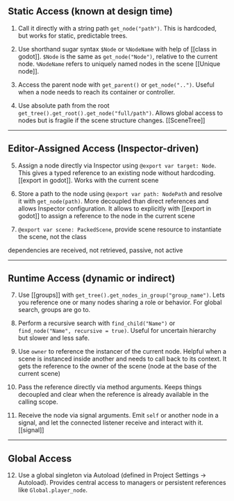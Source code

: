 
## Static Access (known at design time)

1. Call it directly with a string path `get_node("path")`. This is hardcoded, but works for static, predictable trees.

2. Use shorthand sugar syntax `$Node` or `%NodeName` with help of [[class in godot]]. `$Node` is the same as `get_node("Node")`, relative to the current node. `%NodeName` refers to uniquely named nodes in the scene [[Unique node]].

3. Access the parent node with `get_parent()` or `get_node("..")`. Useful when a node needs to reach its container or controller.

4. Use absolute path from the root `get_tree().get_root().get_node("full/path")`. Allows global access to nodes but is fragile if the scene structure changes. [[SceneTree]]

---

## Editor-Assigned Access (Inspector-driven)

5. Assign a node directly via Inspector using `@export var target: Node`. This gives a typed reference to an existing node without hardcoding. [[export in godot]]. Works with the current scene

6. Store a path to the node using `@export var path: NodePath` and resolve it with `get_node(path)`. More decoupled than direct references and allows Inspector configuration. It allows to explicitly with [[export in godot]] to assign a reference to the node in the current scene
7. `@export var scene: PackedScene`, provide scene resource to instantiate the scene, not the class

dependencies are received, not retrieved, passive, not active

---

## Runtime Access (dynamic or indirect)

7. Use [[groups]] with `get_tree().get_nodes_in_group("group_name")`. Lets you reference one or many nodes sharing a role or behavior. For global search, groups are go to.

8. Perform a recursive search with `find_child("Name")` or `find_node("Name", recursive = true)`. Useful for uncertain hierarchy but slower and less safe.

9. Use `owner` to reference the instancer of the current node. Helpful when a scene is instanced inside another and needs to call back to its context. It gets the reference to the owner of the scene (node at the base of the current scene)

10. Pass the reference directly via method arguments. Keeps things decoupled and clear when the reference is already available in the calling scope.

11. Receive the node via signal arguments. Emit `self` or another node in a signal, and let the connected listener receive and interact with it. [[signal]]

---

## Global Access

12. Use a global singleton via Autoload (defined in Project Settings → Autoload). Provides central access to managers or persistent references like `Global.player_node`.

